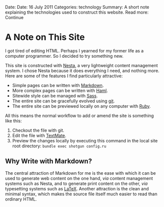 Date: Date: 16 July 2011
Categories: technology
Summary: A short note explaining the technologies used to construct this website.
Read more: Continue

# A Note on This Site

I got tired of editing HTML.  Perhaps I yearned for my former life as a computer programmer.  So I decided to try something new.

This site is constructed with [Nesta](http://nestacms.com/ "Nesta"), a very lightweight content management system.  I chose Nesta because it does everything I need, and nothing more.  Here are some of the features I find particularly attractive:

- Simple pages can be written with [Markdown](http://en.wikipedia.org/wiki/Markdown "Markdown").
- More complex pages can be written with [Haml](http://haml-lang.com/ "Haml").
- Sitewide style can be managed with [Sass](http://sass-lang.com/ "Sass").
- The entire site can be gracefully evolved using [git](http://git-scm.com/ "git").
- The entire site can be previewed locally on any computer with [Ruby](http://www.ruby-lang.org/ "Ruby").

All this means the normal workflow to add or amend the site is something like this:

1. Checkout the file with git.
2. Edit the file with [TextMate](http://macromates.com/ "TextMate").
3. Preview the changes locally by executing this command in the local site root directory: `bundle exec shotgun config.ru`

## Why Write with Markdown? ##

The central attraction of Markdown for me is the ease with which it can be used to generate web content on the one hand, *via* content management systems such as Nesta, and to generate print content on the other, *via* typesetting systems such as [LaTeX](http://www.latex-project.org/ "LaTeX").  Another attraction is the clean and minimal syntax, which makes the source file itself much easier to read than ordinary HTML.